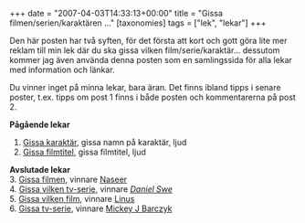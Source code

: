 +++
date = "2007-04-03T14:33:13+00:00"
title = "Gissa filmen/serien/karaktären …"
[taxonomies]
tags = ["lek", "lekar"]
+++

Den här posten har två syften, för det första att kort och gott göra lite mer reklam till min lek där du ska gissa vilken film/serie/karaktär&#8230; dessutom kommer jag även använda denna posten som en samlingssida för alla lekar med information och länkar.

Du vinner inget på minna lekar, bara äran. Det finns ibland tipps i senare poster, t.ex. tipps om post 1 finns i både posten och kommentarerna på post 2.

**Pågående lekar**  
1. [Gissa karaktär][1], gissa namn på karaktär, ljud  
2. [Gissa filmtitel][2], gissa filmtitel, ljud

**Avslutade lekar**  
3. [Gissa filmen][3], vinnare [Naseer][4]  
4. [Gissa vilken tv-serie][5], vinnare <cite><a href="https://web.archive.org/web/20071018121514/http://www.danielswe.com/" rel="external nofollow">Daniel Swe</a></cite>  
5. [Gissa vilken film][6], vinnare [Linus][7]  
6. [Gissa tv-serie][8], vinnare [Mickey J Barczyk][9]



<small></small>

 [1]: https://nsg.cc/post/2007/gissa-vemvad-1/
 [2]: https://nsg.cc/post/2007/gissa-vilken-film/
 [3]: https://nsg.cc/post/2007/gissa-vilken-film-2/
 [4]: https://web.archive.org/web/20070409122833/http://www.tmn.nu/blog/
 [5]: https://nsg.cc/post/2007/gissa-vilken-tv-serie/
 [6]: https://nsg.cc/post/2007/gissa-vilken-film-3/
 [7]: http://blogg.sugoi.se/
 [8]: https://nsg.cc/post/2007/gissa-tv-serie/
 [9]: https://web.archive.org/web/20070405093231/http://mj.barczyk.se/blog/
